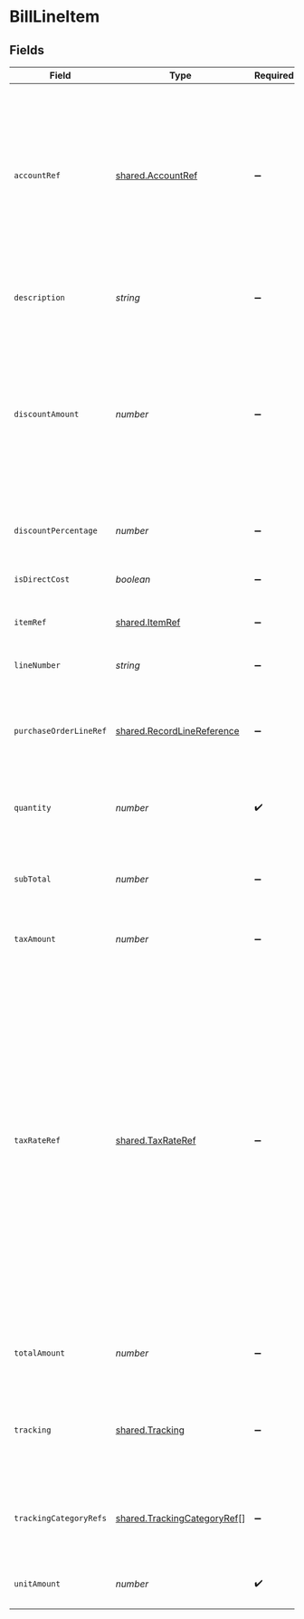 # BillLineItem


## Fields

| Field                                                                                                                                                                                                                                                                                               | Type                                                                                                                                                                                                                                                                                                | Required                                                                                                                                                                                                                                                                                            | Description                                                                                                                                                                                                                                                                                         |
| --------------------------------------------------------------------------------------------------------------------------------------------------------------------------------------------------------------------------------------------------------------------------------------------------- | --------------------------------------------------------------------------------------------------------------------------------------------------------------------------------------------------------------------------------------------------------------------------------------------------- | --------------------------------------------------------------------------------------------------------------------------------------------------------------------------------------------------------------------------------------------------------------------------------------------------- | --------------------------------------------------------------------------------------------------------------------------------------------------------------------------------------------------------------------------------------------------------------------------------------------------- |
| `accountRef`                                                                                                                                                                                                                                                                                        | [shared.AccountRef](../../../sdk/models/shared/accountref.md)                                                                                                                                                                                                                                       | :heavy_minus_sign:                                                                                                                                                                                                                                                                                  | Data types that reference an account, for example bill and invoice line items, use an accountRef that includes the ID and name of the linked account.                                                                                                                                               |
| `description`                                                                                                                                                                                                                                                                                       | *string*                                                                                                                                                                                                                                                                                            | :heavy_minus_sign:                                                                                                                                                                                                                                                                                  | Friendly name of the goods or services received.                                                                                                                                                                                                                                                    |
| `discountAmount`                                                                                                                                                                                                                                                                                    | *number*                                                                                                                                                                                                                                                                                            | :heavy_minus_sign:                                                                                                                                                                                                                                                                                  | Numerical value of any discounts applied.<br/><br/>Do not use to apply discounts in Oracle NetSuite—see Oracle NetSuite integration reference.                                                                                                                                                      |
| `discountPercentage`                                                                                                                                                                                                                                                                                | *number*                                                                                                                                                                                                                                                                                            | :heavy_minus_sign:                                                                                                                                                                                                                                                                                  | Percentage rate of any discount applied to the bill.                                                                                                                                                                                                                                                |
| `isDirectCost`                                                                                                                                                                                                                                                                                      | *boolean*                                                                                                                                                                                                                                                                                           | :heavy_minus_sign:                                                                                                                                                                                                                                                                                  | The bill is a direct cost if `True`.                                                                                                                                                                                                                                                                |
| `itemRef`                                                                                                                                                                                                                                                                                           | [shared.ItemRef](../../../sdk/models/shared/itemref.md)                                                                                                                                                                                                                                             | :heavy_minus_sign:                                                                                                                                                                                                                                                                                  | Reference to the item the line is linked to.                                                                                                                                                                                                                                                        |
| `lineNumber`                                                                                                                                                                                                                                                                                        | *string*                                                                                                                                                                                                                                                                                            | :heavy_minus_sign:                                                                                                                                                                                                                                                                                  | The bill line's number.                                                                                                                                                                                                                                                                             |
| `purchaseOrderLineRef`                                                                                                                                                                                                                                                                              | [shared.RecordLineReference](../../../sdk/models/shared/recordlinereference.md)                                                                                                                                                                                                                     | :heavy_minus_sign:                                                                                                                                                                                                                                                                                  | Reference to the purchase order line this line was generated from.                                                                                                                                                                                                                                  |
| `quantity`                                                                                                                                                                                                                                                                                          | *number*                                                                                                                                                                                                                                                                                            | :heavy_check_mark:                                                                                                                                                                                                                                                                                  | Number of units of goods or services received.                                                                                                                                                                                                                                                      |
| `subTotal`                                                                                                                                                                                                                                                                                          | *number*                                                                                                                                                                                                                                                                                            | :heavy_minus_sign:                                                                                                                                                                                                                                                                                  | Amount of the line, inclusive of discounts but exclusive of tax.                                                                                                                                                                                                                                    |
| `taxAmount`                                                                                                                                                                                                                                                                                         | *number*                                                                                                                                                                                                                                                                                            | :heavy_minus_sign:                                                                                                                                                                                                                                                                                  | Amount of tax for the line.                                                                                                                                                                                                                                                                         |
| `taxRateRef`                                                                                                                                                                                                                                                                                        | [shared.TaxRateRef](../../../sdk/models/shared/taxrateref.md)                                                                                                                                                                                                                                       | :heavy_minus_sign:                                                                                                                                                                                                                                                                                  | Data types that reference a tax rate, for example invoice and bill line items, use a taxRateRef that includes the ID and name of the linked tax rate.<br/><br/>Found on:<br/><br/>- Bill line items<br/>- Bill Credit Note line items<br/>- Credit Note line items<br/>- Direct incomes line items<br/>- Invoice line items<br/>- Items |
| `totalAmount`                                                                                                                                                                                                                                                                                       | *number*                                                                                                                                                                                                                                                                                            | :heavy_minus_sign:                                                                                                                                                                                                                                                                                  | Total amount of the line, including tax.                                                                                                                                                                                                                                                            |
| `tracking`                                                                                                                                                                                                                                                                                          | [shared.Tracking](../../../sdk/models/shared/tracking.md)                                                                                                                                                                                                                                           | :heavy_minus_sign:                                                                                                                                                                                                                                                                                  | Categories, and a project and customer, against which the item is tracked.                                                                                                                                                                                                                          |
| `trackingCategoryRefs`                                                                                                                                                                                                                                                                              | [shared.TrackingCategoryRef](../../../sdk/models/shared/trackingcategoryref.md)[]                                                                                                                                                                                                                   | :heavy_minus_sign:                                                                                                                                                                                                                                                                                  | Collection of categories against which this item is tracked.                                                                                                                                                                                                                                        |
| `unitAmount`                                                                                                                                                                                                                                                                                        | *number*                                                                                                                                                                                                                                                                                            | :heavy_check_mark:                                                                                                                                                                                                                                                                                  | Price of each unit of goods or services.                                                                                                                                                                                                                                                            |